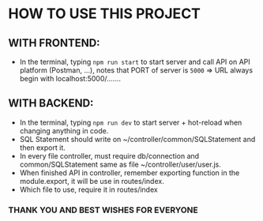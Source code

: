 # HOW TO USE THIS PROJECT

## WITH FRONTEND:

-   In the terminal, typing `npm run start` to start server and call API on API platform (Postman, ...), notes that PORT of server is `5000` => URL always begin with localhost:5000/.......

## WITH BACKEND:

-   In the terminal, typing `npm run dev` to start server + hot-reload when changing anything in code.
-   SQL Statement should write on ~/controller/common/SQLStatement and then export it.
-   In every file controller, must require db/connection and common/SQLStatement same as file ~/controller/user/user.js.
-   When finished API in controller, remember exporting function in the module.export, it will be use in routes/index.
-   Which file to use, require it in routes/index

### THANK YOU AND BEST WISHES FOR EVERYONE
